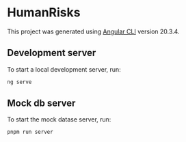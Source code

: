 # HumanRisks

This project was generated using [Angular CLI](https://github.com/angular/angular-cli) version 20.3.4.

## Development server

To start a local development server, run:

```bash
ng serve
```

## Mock db server

To start the mock datase server, run:

```bash
pnpm run server 
```


